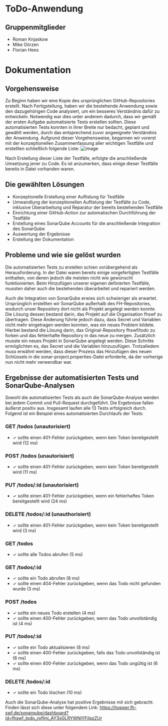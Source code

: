 # ToDo-Anwendung

## Gruppenmitglieder
- Roman Knjaskow
- Mike Görzen
- Florian Hees

# Dokumentation

## Vorgehensweise
Zu Beginn haben wir eine Kopie des ursprünglichen GitHub-Repositories erstellt. Nach Fertigstellung, haben wir die bestehende Anwendung sowie den dazugehörigen Code analysiert, um ein besseres Verständnis dafür zu entwickeln. Notwendig war dies unter anderem dadurch, dass wir gemäß der ersten Aufgabe automatisierte Tests erstellen sollten. Diese automatisierten Tests konnten in ihrer Breite nur bedacht, geplant und gewählt werden, durch das entsprechend zuvor angeeignete Verständnis der Anwendung. Aufgrund dieser Vorgehensweise, begannen wir vorerst mit der konzeptionellen Zusammenfassung aller wichtigen Testfälle und erstellten schließlich folgende Liste:
![image](https://github.com/fhswf/todo_roflme/assets/60848726/9281c3c1-5d29-4169-b46d-f89f5a1d59df)

Nach Erstellung dieser Liste der Testfälle, erfolgte die anschließende Umsetzung jener zu Code. Es ist anzumerken, dass einige dieser Testfälle bereits in Datei vorhanden waren.

## Die gewählten Lösungen
- Konzeptionelle Erstellung einer Auflistung für Testfälle
- Umwandlung der konzeptionellen Auflistung der Testfälle zu Code, inklusive Überarbeitung und Reparatur der bereits bestehenden Testfälle
- Einrichtung einer GitHub-Action zur automatischen Durchführung der Testfälle
- Erstellung eines SonarQube Accounts für die anschließende Integration des SonarQube
- Auswertung der Ergebnisse
- Erstellung der Dokumentation

## Probleme und wie sie gelöst wurden
Die automatisierten Tests zu erstellen schien vorübergehend als Herausforderung. In der Datei waren bereits einige vorgefertigten Testfälle enthalten, von denen jedoch die meisten nicht wie gewünscht funktionierten. Beim Hinzufügen unserer eigenen definierten Testfälle, mussten daher auch die bestehenden überarbeitet und repariert werden. 

Auch die Integration von SonarQube erwies sich schwieriger als erwartet. Ursprünglich erstellten wir SonarQube außerhalb des FH-Repositories, wodurch unser Repository dort nicht als Projekt angelegt werden konnte. Die Lösung dessen bestand darin, das Projekt auf die Organisation fhswf zu übertragen. Diese Änderung führte jedoch dazu, dass Secret und Variablen nicht mehr eingetragen werden konnten, was ein neues Problem bildete. Hierbei bestand die Lösung darin, das Original-Repository fhswf/todo zu forken und das fehlerhafte Repository in das neue zu mergen. Zusätzlich musste ein neues Projekt in SonarQube angelegt werden. Diese Schritte ermöglichten es, das Secret und die Variablen hinzuzufügen. Trotzalledem muss erwähnt werden, dass dieser Prozess das Hinzufügen des neuen Schlüssels in die sonar-project.properties-Datei erforderte, da der vorherige nun nicht mehr verwendbar war.

## Ergebnisse der automatisierten Tests und SonarQube-Analysen
Sowohl die automatisierten Tests als auch die SonarQube-Analyse werden bei jedem Commit und Pull-Request durchgeführt. Die Ergebnisse fallen äußerst positiv aus. Insgesamt laufen alle 13 Tests erfolgreich durch. Folgend ist ein Beispiel eines automatisierten Durchlaufs der Tests:

### GET /todos (unautorisiert)
- ✓ sollte einen 401-Fehler zurückgeben, wenn kein Token bereitgestellt wird (12 ms)
### POST /todos (unautorisiert)
- ✓ sollte einen 401-Fehler zurückgeben, wenn kein Token bereitgestellt wird (11 ms)
### PUT /todos/:id (unautorisiert)
- ✓ sollte einen 401-Fehler zurückgeben, wenn ein fehlerhaftes Token bereitgestellt wird (24 ms)
### DELETE /todos/:id (unauthorisiert)
- ✓ sollte einen 401-Fehler zurückgeben, wenn kein Token bereitgestellt wird (3 ms)
### GET /todos
- ✓ sollte alle Todos abrufen (5 ms)
### GET /todos/:id
- ✓ sollte ein Todo abrufen (8 ms)
- ✓ sollte einen 404-Fehler zurückgeben, wenn das Todo nicht gefunden wurde (3 ms)
### POST /todos
- ✓ sollte ein neues Todo erstellen (4 ms)
- ✓ sollte einen 400-Fehler zurückgeben, wenn das Todo unvollständig ist (4 ms)
### PUT /todos/:id
- ✓ sollte ein Todo aktualisieren (8 ms)
- ✓ sollte einen 400-Fehler zurückgeben, falls das Todo unvollständig ist (6 ms)
- ✓ sollte einen 400-Fehler zurückgeben, wenn das Todo ungültig ist (6 ms)
### DELETE /todos/:id
- ✓ sollte ein Todo löschen (10 ms)

Auch die SonarQube-Analyse hat positive Ergebnisse mit sich gebracht. Finden lässt sich diese unter folgendem Link:
https://hopper.fh-swf.de/sonarqube/dashboard?id=fhswf_todo_roflmi_AY3xGLRYWNlYFiIpzZUr
